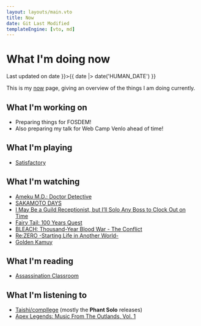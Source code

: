 ```yaml
---
layout: layouts/main.vto
title: Now
date: Git Last Modified
templateEngine: [vto, md]
---
```


# What I'm doing now

<p class="text-sm mb-2">
  Last updated on <time datetime={{ date |> date }}>{{ date |> date('HUMAN_DATE') }}</time>
</p>

This is my [now](https://nownownow.com) page, giving an overview of the things I
am doing currently.

## What I'm working on

- Preparing things for FOSDEM!
- Also preparing my talk for Web Camp Venlo ahead of time!

## What I'm playing

- [Satisfactory](https://store.steampowered.com/app/526870/Satisfactory/)

## What I'm watching

- [Ameku M.D.: Doctor Detective](https://anilist.co/anime/176642/Ameku-Takao-no-Suiri-Karte/)
- [SAKAMOTO DAYS](https://anilist.co/anime/177709/SAKAMOTO-DAYS/)
- [I May Be a Guild Receptionist, but I’ll Solo Any Boss to Clock Out on Time](https://anilist.co/anime/167143/Guild-no-Uketsukejou-desu-ga-Zangyou-wa-Iya-nanode-Boss-wo-Solo-Tobatsu-Shiyou-to-Omoimasu/)
- [Fairy Tail: 100 Years Quest](https://anilist.co/anime/139095/FAIRY-TAIL-100-YEARS-QUEST/)
- [BLEACH: Thousand-Year Blood War - The Conflict](https://anilist.co/anime/169755/BLEACH-Sennen-Kessenhen--Soukokutan/)
- [Re:ZERO -Starting Life in Another World-](https://anilist.co/anime/108632/ReZero-kara-Hajimeru-Isekai-Seikatsu-2nd-Season/)
- [Golden Kamuy](https://anilist.co/anime/110355/Golden-Kamuy-3rd-Season/)

## What I'm reading

- [Assassination Classroom](https://anilist.co/manga/69883/Ansatsu-Kyoushitsu/)

## What I'm listening to

- [Taishi/compllege](https://compllege.bandcamp.com/) (mostly the **Phant Solo**
  releases)
- [Apex Legends: Music From The Outlands, Vol. 1](https://eagames.bandcamp.com/album/apex-legends-music-from-the-outlands-vol-1-original-soundtrack)
